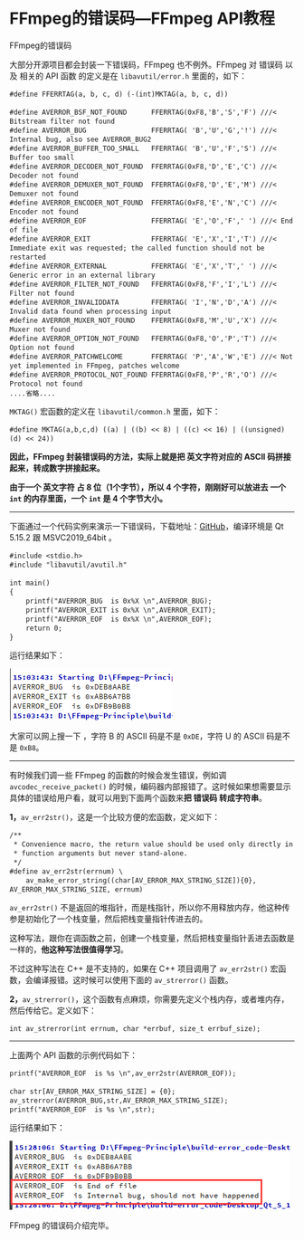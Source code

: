 # FFmpeg的错误码—FFmpeg API教程

<div id="meta-description---">FFmpeg的错误码</div>

大部分开源项目都会封装一下错误码，FFmpeg 也不例外。FFmpeg 对 错误码 以及 相关的 API 函数 的定义是在 `libavutil/error.h` 里面的，如下：

```
#define FFERRTAG(a, b, c, d) (-(int)MKTAG(a, b, c, d))

#define AVERROR_BSF_NOT_FOUND      FFERRTAG(0xF8,'B','S','F') ///< Bitstream filter not found
#define AVERROR_BUG                FFERRTAG( 'B','U','G','!') ///< Internal bug, also see AVERROR_BUG2
#define AVERROR_BUFFER_TOO_SMALL   FFERRTAG( 'B','U','F','S') ///< Buffer too small
#define AVERROR_DECODER_NOT_FOUND  FFERRTAG(0xF8,'D','E','C') ///< Decoder not found
#define AVERROR_DEMUXER_NOT_FOUND  FFERRTAG(0xF8,'D','E','M') ///< Demuxer not found
#define AVERROR_ENCODER_NOT_FOUND  FFERRTAG(0xF8,'E','N','C') ///< Encoder not found
#define AVERROR_EOF                FFERRTAG( 'E','O','F',' ') ///< End of file
#define AVERROR_EXIT               FFERRTAG( 'E','X','I','T') ///< Immediate exit was requested; the called function should not be restarted
#define AVERROR_EXTERNAL           FFERRTAG( 'E','X','T',' ') ///< Generic error in an external library
#define AVERROR_FILTER_NOT_FOUND   FFERRTAG(0xF8,'F','I','L') ///< Filter not found
#define AVERROR_INVALIDDATA        FFERRTAG( 'I','N','D','A') ///< Invalid data found when processing input
#define AVERROR_MUXER_NOT_FOUND    FFERRTAG(0xF8,'M','U','X') ///< Muxer not found
#define AVERROR_OPTION_NOT_FOUND   FFERRTAG(0xF8,'O','P','T') ///< Option not found
#define AVERROR_PATCHWELCOME       FFERRTAG( 'P','A','W','E') ///< Not yet implemented in FFmpeg, patches welcome
#define AVERROR_PROTOCOL_NOT_FOUND FFERRTAG(0xF8,'P','R','O') ///< Protocol not found
....省略....
```

`MKTAG()` 宏函数的定义在  `libavutil/common.h` 里面，如下：

```
#define MKTAG(a,b,c,d) ((a) | ((b) << 8) | ((c) << 16) | ((unsigned)(d) << 24))
```

**因此，FFmpeg 封装错误码的方法，实际上就是把 英文字符对应的 ASCII 码拼接起来，转成数字拼接起来。**

**由于一个 英文字符 占  8 位（1个字节），所以 4 个字符，刚刚好可以放进去 一个 `int` 的内存里面，一个 `int` 是 4 个字节大小。**

------

下面通过一个代码实例来演示一下错误码，下载地址：[GitHub](https://github.com/lokenetwork/FFmpeg-Principle/tree/main/error_code)，编译环境是 Qt 5.15.2 跟 MSVC2019_64bit 。

```
#include <stdio.h>
#include "libavutil/avutil.h"

int main()
{
    printf("AVERROR_BUG  is 0x%X \n",AVERROR_BUG);
    printf("AVERROR_EXIT is 0x%X \n",AVERROR_EXIT);
    printf("AVERROR_EOF  is 0x%X \n",AVERROR_EOF);
    return 0;
}
```

运行结果如下：

![1-1](error_code\1-1.png)

大家可以网上搜一下 ，字符 B 的 ASCII 码是不是 `0xDE`，字符 U 的 ASCII 码是不是 `0xB8`。

------

有时候我们调一些 FFmpeg 的函数的时候会发生错误，例如调 `avcodec_receive_packet()` 的时候，编码器内部报错了。这时候如果想需要显示具体的错误给用户看，就可以用到下面两个函数来**把 错误码 转成字符串**。

**1，**`av_err2str()`，这是一个比较方便的宏函数，定义如下：

```
/**
 * Convenience macro, the return value should be used only directly in
 * function arguments but never stand-alone.
 */
#define av_err2str(errnum) \
    av_make_error_string((char[AV_ERROR_MAX_STRING_SIZE]){0}, AV_ERROR_MAX_STRING_SIZE, errnum)
```

`av_err2str()` 不是返回的堆指针，而是栈指针，所以你不用释放内存，他这种传参是初始化了一个栈变量，然后把栈变量指针传进去的。

这种写法，跟你在调函数之前，创建一个栈变量，然后把栈变量指针丢进去函数是一样的，**他这种写法很值得学习**。

不过这种写法在 C++ 是不支持的，如果在 C++ 项目调用了 `av_err2str()` 宏函数，会编译报错。这时候可以使用下面的 `av_strerror()` 函数。

**2，**`av_strerror()`，这个函数有点麻烦，你需要先定义个栈内存，或者堆内存，然后传给它。定义如下：

```
int av_strerror(int errnum, char *errbuf, size_t errbuf_size);
```

------

上面两个 API 函数的示例代码如下：

```
printf("AVERROR_EOF  is %s \n",av_err2str(AVERROR_EOF));

char str[AV_ERROR_MAX_STRING_SIZE] = {0};
av_strerror(AVERROR_BUG,str,AV_ERROR_MAX_STRING_SIZE);
printf("AVERROR_EOF  is %s \n",str);
```

运行结果如下：

![1-4](error_code\1-4.png)

FFmpeg 的错误码介绍完毕。


